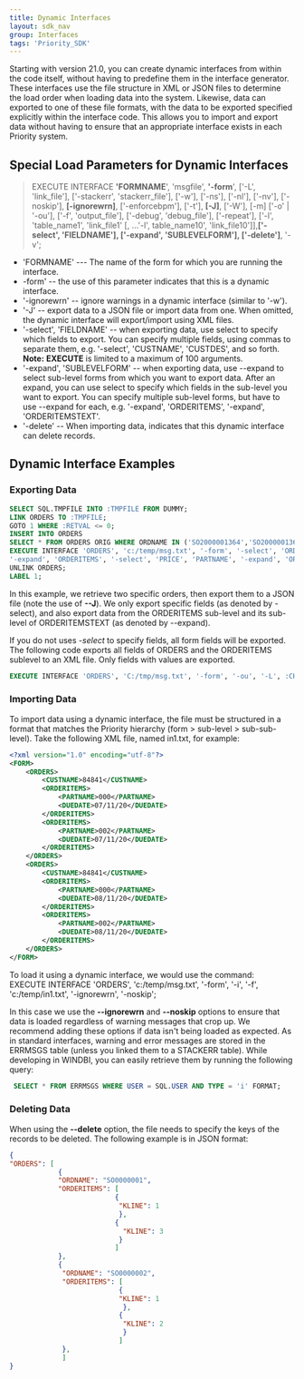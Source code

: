 ```yaml
---
title: Dynamic Interfaces
layout: sdk_nav
group: Interfaces
tags: 'Priority_SDK'
---
```


Starting with version 21.0, you can create dynamic interfaces from
within the code itself, without having to predefine them in the
interface generator. These interfaces use the file structure in XML or
JSON files to determine the load order when loading data into the
system. Likewise, data can exported to one of these file formats, with
the data to be exported specified explicitly within the interface code.
This allows you to import and export data without having to ensure that
an appropriate interface exists in each Priority system.

## Special Load Parameters for Dynamic Interfaces 

> EXECUTE INTERFACE **\'FORMNAME**\', \'msgfile\', **\'-form**\',
> \[\'-L\', \'link_file\'\], \[\'-stackerr\', \'stackerr_file\'\],
> \[\'-w\'\], \[\'-ns\'\], \[\'-nl\'\], \[\'-nv\'\], \[\'-noskip\'\],
> **\[-ignorewrn\]**, \[\'-enforcebpm\'\], \[\'-t\'\], **\[-J\]**,
> \[\'-W\'\], \[-m\] \[\'-o\' \| \'-ou\'\], \[\'-f\', \'output_file\'\],
> \[\'-debug\', \'debug_file\'\], \[\'-repeat\'\], \[\'-l\',
> \'table_name1\', \'link_file1\' \[, ...\'-l\', table_name10\',
> \'link_file10\'\]\],**\[\'-select\', \'FIELDNAME\'\], \[\'-expand\',
> \'SUBLEVELFORM\'\], \[\'-delete\'\]**, \'-v\';

-   \'FORMNAME\' --- The name of the form for which you are running the
    interface.
-   -form\' -- the use of this parameter indicates that this is a
    dynamic interface.
-   \'-ignorewrn\' -- ignore warnings in a dynamic interface (similar to
    \'-w\').
-   \'-J\' -- export data to a JSON file or import data from one. When
    omitted, the dynamic interface will export/import using XML files.
-   \'-select\', \'FIELDNAME\' -- when exporting data, use select to
    specify which fields to export. You can specify multiple fields,
    using commas to separate them, e.g. \'-select\', \'CUSTNAME\',
    \'CUSTDES\', and so forth.\
    **Note:** **EXECUTE** is limited to a maximum of 100 arguments.
-   \'-expand\', \'SUBLEVELFORM\' -- when exporting data, use --expand
    to select sub-level forms from which you want to export data. After
    an expand, you can use select to specify which fields in the
    sub-level you want to export. You can specify multiple sub-level
    forms, but have to use --expand for each, e.g. \'-expand\',
    \'ORDERITEMS\', \'-expand\', \'ORDERITEMSTEXT\'.
-   \'-delete\' -- When importing data, indicates that this dynamic
    interface can delete records.

## Dynamic Interface Examples 

### Exporting Data 

```sql
SELECT SQL.TMPFILE INTO :TMPFILE FROM DUMMY;
LINK ORDERS TO :TMPFILE;
GOTO 1 WHERE :RETVAL <= 0;
INSERT INTO ORDERS
SELECT * FROM ORDERS ORIG WHERE ORDNAME IN ('SO2000001364','SO2000001365');
EXECUTE INTERFACE 'ORDERS', 'c:/temp/msg.txt', '-form', '-select', 'ORDNAME', 'CUSTNAME', '-ou', '-L', :TMPFILE, '-f', 'C:/temp/o2.txt', '-J',
'-expand', 'ORDERITEMS', '-select', 'PRICE', 'PARTNAME', '-expand', 'ORDERITEMSTEXT';
UNLINK ORDERS;
LABEL 1;
```

In this example, we retrieve two specific orders, then export them to a
JSON file (note the use of **--J**). We only export specific fields (as
denoted by -select), and also export data from the ORDERITEMS sub-level
and its sub-level of ORDERITEMSTEXT (as denoted by --expand).

If you do not uses *-select* to specify fields, all form fields will be exported. The following code  exports all fields of ORDERS and the ORDERITEMS sublevel to an XML file. Only fields with values are exported.

```sql
EXECUTE INTERFACE 'ORDERS', 'C:/tmp/msg.txt', '-form', '-ou', '-L', :CHUN_ORD, '-f', 'C:/tmp/testxml.xml', '-expand', 'ORDERITEMS';
```

### Importing Data 

To import data using a dynamic interface, the file must be structured in
a format that matches the Priority hierarchy (form \> sub-level \>
sub-sub-level). Take the following XML file, named in1.txt, for example:

``` xml
<?xml version="1.0" encoding="utf-8"?>
<FORM>
    <ORDERS>
        <CUSTNAME>84841</CUSTNAME>
        <ORDERITEMS>
            <PARTNAME>000</PARTNAME>
            <DUEDATE>07/11/20</DUEDATE>
        </ORDERITEMS>
        <ORDERITEMS>
            <PARTNAME>002</PARTNAME>
            <DUEDATE>07/11/20</DUEDATE>
        </ORDERITEMS>
    </ORDERS>
    <ORDERS>
        <CUSTNAME>84841</CUSTNAME>
        <ORDERITEMS>
            <PARTNAME>000</PARTNAME>
            <DUEDATE>08/11/20</DUEDATE>
        </ORDERITEMS>
        <ORDERITEMS>
            <PARTNAME>002</PARTNAME>
            <DUEDATE>08/11/20</DUEDATE>
        </ORDERITEMS>
    </ORDERS>
</FORM>
```

To load it using a dynamic interface, we would use the command:\
 EXECUTE INTERFACE \'ORDERS\', \'c:/temp/msg.txt\', \'-form\', \'-i\', \'-f\',
\'c:/temp/in1.txt\', \'-ignorewrn\', \'-noskip\';

In this case we use the **--ignorewrn** and **--noskip** options to
ensure that data is loaded regardless of warning messages that crop up.
We recommend adding these options if data isn\'t being loaded as
expected. As in standard interfaces, warning and error messages are
stored in the ERRMSGS table (unless you linked them to a STACKERR
table). While developing in WINDBI, you can easily retrieve them by
running the following query:
```sql
 SELECT * FROM ERRMSGS WHERE USER = SQL.USER AND TYPE = 'i' FORMAT;
 ```

### Deleting Data 

When using the **--delete** option, the file needs to specify the keys
of the records to be deleted. The following example is in JSON format:

```json
{
"ORDERS": [
            {                              
            "ORDNAME": "SO0000001",
            "ORDERITEMS": [
                          {
                           "KLINE": 1
                           },
                          {
                            "KLINE": 3
                           }
                          ]
            },
            {
             "ORDNAME": "SO0000002",
             "ORDERITEMS": [
                           {
                           "KLINE": 1
                            },
                           {
                            "KLINE": 2
                            }
                           ]
             },
             ]
}
```
